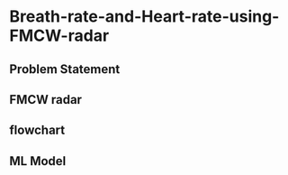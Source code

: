 # Breath-rate-and-Heart-rate-using-FMCW-radar


## Problem Statement


## FMCW radar


## flowchart


## ML Model



